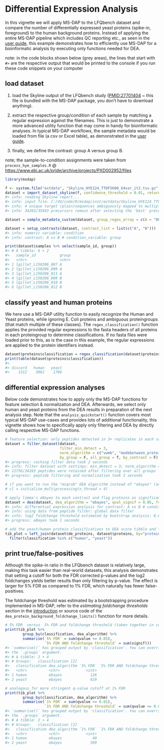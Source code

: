 
# Differential Expression Analysis

In this vignette we will apply MS-DAP to the LFQbench dataset and
compare the number of differentially expressed yeast proteins (spike-in,
foreground) to the human background proteins. Instead of applying the
entire MS-DAP pipeline which includes QC reporting etc., as seen in the
[user guide](userguide.md), this example demonstrates how to efficiently
use MS-DAP for a bioinformatic analysis by executing only functions
needed for DEA.

note: in the code blocks shown below (grey areas), the lines that start
with `#>` are the respective output that would be printed to the console
if you run these code snippets on your computer

## load dataset

1.  load the Skyline output of the LFQbench study (<PMID:27701404> ~
    this file is bundled with the MS-DAP package, you don’t have to
    download anything).

2.  extract the respective group/condition of each sample by matching a
    regular expression against the filenames. This is just to
    demonstrate a more advanced utility function that may come in handy
    for bioinformatic analyses. In typical MS-DAP workflows, the sample
    metadata would be loaded from file (a csv or Excel table), as
    demonstrated in the [user guide](userguide.md).

3.  finally, we define the contrast: group A versus group B.

note; the sample-to-condition assignments were taken from
`process_hye_samples.R` @
<https://www.ebi.ac.uk/pride/archive/projects/PXD002952/files>

``` r
library(msdap)

f <- system.file("extdata", "Skyline_HYE124_TTOF5600_64var_it2.tsv.gz", package = "msdap")
dataset = import_dataset_skyline(f, confidence_threshold = 0.01, return_decoys = F, acquisition_mode = "dia")
#> info: reading Skyline report...
#> info: input file: C:/VU/code/R/msdap/inst/extdata/Skyline_HYE124_TTOF5600_64var_it2.tsv.gz
#> info: 4 unique target (plain)sequences ambiguously mapped to multiple proteins and thus removed. Examples; TTDVTGTIELPEGVEMVMPGDNIK, LNIISNLDCVNEVIGIR, LMDLSINK, EVDEQMLNVQNK
#> info: 34263/35943 precursors remain after selecting the 'best' precursor for each modified sequence

dataset = sample_metadata_custom(dataset, group_regex_array = c(A = "007|009|011", B = "008|010|012") )

dataset = setup_contrasts(dataset, contrast_list = list(c("A", "B")))
#> info: numeric variable: condition
#> info: contrast: A vs B # condition_variable: group

print(dataset$samples %>% select(sample_id, group))
#> # A tibble: 6 × 2
#>   sample_id           group
#>   <chr>               <chr>
#> 1 lgillet_L150206_007 A    
#> 2 lgillet_L150206_009 A    
#> 3 lgillet_L150206_011 A    
#> 4 lgillet_L150206_008 B    
#> 5 lgillet_L150206_010 B    
#> 6 lgillet_L150206_012 B
```

## classify yeast and human proteins

We here use a MS-DAP utility function to easily recognize the Human and
Yeast proteins, while ignoring E. Coli proteins and ambiguous
proteingroups (that match multiple of these classes). The
`regex_classification()` function applies the provided regular
expressions to the fasta headers of all proteins in each proteingroup to
determine classifications. If no fasta files were loaded prior to this,
as is the case in this example, the regular expressions are applied to
the protein identifiers instead.

``` r
dataset$proteins$classification = regex_classification(dataset$proteins$fasta_headers, regex=c(human="_HUMA", yeast="_YEAS", discard="_ECOL"))
print(table(dataset$proteins$classification))
#> 
#> discard   human   yeast 
#>    1312    3062    1786
```

## differential expression analyses

Below code demonstrates how to apply only the MS-DAP functions for
feature selection & normalization and DEA. Afterwards, we select only
human and yeast proteins from the DEA results in preparation of the next
analysis step. Note that the `analysis_quickstart()` function covers
most typical MS-DAP use-cases and provides lots of additional
functionality, this vignette shows how to specifically apply only
filtering and DEA by directly calling respective MS-DAP functions.

``` r
# feature selection: only peptides detected in 3+ replicates in each sample group, then apply normalization (vwmb algorithm, followed by between-group normalization at protein-level)
dataset = filter_dataset(dataset,
                         filter_min_detect = 3,
                         norm_algorithm = c("vwmb", "modebetween_protein"),
                         by_group = F, all_group = T, by_contrast = F)
#> progress: caching filter data took 2 seconds
#> info: filter dataset with settings: min_detect = 3; norm_algorithm = 'vwmb&modebetween_protein'; rollup_algorithm = 'maxlfq'
#> 12756/34263 peptides were retained after filtering over all groups
#> progress: peptide filtering and normalization took 3 seconds

# if you want to run the "msqrob" DEA algorithm instead of "ebayes" (and not use the analysis_quickstart() convenience function), you should first initialize multiprocessing by uncommending the following line;
# cl = initialize_multiprocessing(n_thread = 4)

# apply limma's eBayes to each contrast and flag proteins as significant at 5% FDR and foldchange larger than a threshold estimated from bootstrap analyses (specified by parameter; fc_signif=NA)
dataset = dea(dataset, dea_algorithm = "ebayes", qval_signif = 0.05, fc_signif = NA)
#> info: differential expression analysis for contrast: A vs B # condition_variable: group
#> info: using data from peptide filter: global data filter
#> info: log2 foldchange threshold estimated by bootstrap analysis: 0.652
#> progress: eBayes took 1 seconds

# add the yeast/human protein classifications to DEA score tibble and filter to only keep human and yeast proteins
tib_plot = left_join(dataset$de_proteins, dataset$proteins, by="protein_id") %>%
  filter(classification %in% c("human", "yeast"))
```

## print true/false-positives

Although the spike-in ratio in the LFQbench dataset is relatively large,
making this task easier than real-world datasets, this analysis
demonstrates that setting a cutoff for both the FDR corrected p-values
and the log2 foldchanges yields better results than only filtering by
p-value. The effect is larger for 5% FDR as compared to 1% FDR, which
naturally has fewer false-positives.

The foldchange threshold was estimated by a bootstrapping procedure
implemented in MS-DAP, refer to the *estimating foldchange thresholds*
section in the [introduction](intro.md) or source code of the
`dea_protein_background_foldchange_limits()` function for more details.

``` r
# 5% FDR  versus  5% FDR and foldchange threshold (taken together in column 'signif')
print(tib_plot %>% 
        group_by(classification, dea_algorithm) %>% 
        summarise(`5% FDR` = sum(qvalue <= 0.05),
                  `5% FDR AND foldchange threshold` = sum(signif)))
#> `summarise()` has grouped output by 'classification'. You can override using
#> the `.groups` argument.
#> # A tibble: 2 × 4
#> # Groups:   classification [2]
#>   classification dea_algorithm `5% FDR` `5% FDR AND foldchange threshold`
#>   <chr>          <chr>            <int>                             <int>
#> 1 human          ebayes             126                                16
#> 2 yeast          ebayes             629                               608

# analogous for more stringent q-value cutoff at 1% FDR
print(tib_plot %>% 
        group_by(classification, dea_algorithm) %>% 
        summarise(`1% FDR` = sum(qvalue <= 0.01),
                  `1% FDR AND foldchange threshold` = sum(qvalue <= 0.01 & signif)))
#> `summarise()` has grouped output by 'classification'. You can override using
#> the `.groups` argument.
#> # A tibble: 2 × 4
#> # Groups:   classification [2]
#>   classification dea_algorithm `1% FDR` `1% FDR AND foldchange threshold`
#>   <chr>          <chr>            <int>                             <int>
#> 1 human          ebayes              40                                10
#> 2 yeast          ebayes             599                               582
```
